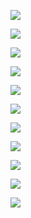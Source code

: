 ![](https://in.ncu.edu.tw/center31/Outlook_config/Outlook_config01.png)

![](https://in.ncu.edu.tw/center31/Outlook_config/Outlook_config02.png)

![](https://in.ncu.edu.tw/center31/Outlook_config/Outlook_config03.png)

![](https://in.ncu.edu.tw/center31/Outlook_config/Outlook_config04.png)

![](https://in.ncu.edu.tw/center31/Outlook_config/Outlook_config05.png)

![](https://in.ncu.edu.tw/center31/Outlook_config/Outlook_config06.png)

![](https://in.ncu.edu.tw/center31/Outlook_config/Outlook_config07.png)

![](https://in.ncu.edu.tw/center31/Outlook_config/Outlook_config08.png)

![](https://in.ncu.edu.tw/center31/Outlook_config/Outlook_config09.png)

![](https://in.ncu.edu.tw/center31/Outlook_config/Outlook_config10.png)

![](https://in.ncu.edu.tw/center31/Outlook_config/Outlook_config11.png)